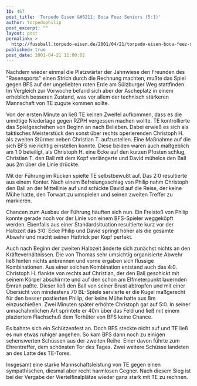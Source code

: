 ```yaml
---
ID: 457
post_title: 'Torpedo Eisen &#8211; Boca Feez Seniors (5:1)'
author: torpedophilip
post_excerpt: ""
layout: post
permalink: >
  http://fussball.torpedo-eisen.de/2001/04/21/torpedo-eisen-boca-feez-seniors-51/
published: true
post_date: 2001-04-21 11:00:02
---
```

Nachdem wieder einmal die Platzwärter der Jahnwiese den Freunden des "Rasensports" einen Strich durch die Rechnung machten, mußte das Spiel gegen BFS auf der ungeliebten roten Erde am Sülzburger Weg stattfinden. Im Vergleich zur Vorwoche befand sich aber der Ascheplatz in einem erheblich besseren Zustand, was vor allem der technisch stärkeren Mannschaft von TE zugute kommen sollte. 

Von der ersten Minute an ließ TE keinen Zweifel aufkommen, dass es die unnötige Niederlage gegen RZPH vergessen machen wollte. TE kontrollierte das Spielgeschehen von Beginn an nach Belieben. Dabei erwieß es sich als taktisches Meisterstück den sonst über rechts operierenden Christoph H. als zweiten Stürmer neben Christian T. aufzustellen. Eine Maßnahme auf die sich BFS nie richtig einstellen konnte. Diese beiden waren auch maßgeblich am 1:0 beteiligt, als Christoph H. eine Ecke auf den kurzen Pfosten schlug, Christian T. den Ball mit dem Kopf verlängerte und David mühelos den Ball aus 2m über die Linie drückte. 

Mit der Führung im Rücken spielte TE selbstbewußt auf. Das 2:0 resultierte aus einem Konter. Nach einem Befreiungsschlag von Philip nahm Christoph den Ball an der Mittellinie auf und schickte David auf die Reise, der keine Mühe hatte, den Torwart zu umspielen und seinen zweiten Treffer zu markieren. 

Chancen zum Ausbau der Führung häuften sich nun. Ein Freistoß von Philip konnte gerade noch vor der Linie von einem BFS-Spieler weggeköpft werden. Ebenfalls aus einer Standardsituation resultierte kurz vor der Halbzeit das 3:0: Ecke Philip und David springt höher als die gesamte Abwehr und macht seinen Hattrick per Kopf perfekt. 

Auch nach Beginn der zweiten Halbzeit änderte sich zunächst nichts an den Kräfteverhältnissen. Die von Thomas sehr umsichtig organisierte Abwehr ließ hinten nichts anbrennen und vorne ergaben sich flüssige Kombinationen. Aus einer solchen Kombination entstand auch das 4:0. Christoph H. flankte von rechts auf Christian, der den Ball geschickt mit seinem Körper abschirmte und auf den schon am Elfmeterpunkt lauernden Emrah paßte. Dieser ließ den Ball von seiner Brust abtropfen und mit einer Übersicht von mindestens 70 BL-Spiele servierte er die Kugel maßgerecht für den besser postierten Philip, der keine Mühe hatte aus 8m einzuschießen. Zwei Minuten später erhöhte Christoph gar auf 5:0. In seiner unnachahmlichen Art sprintete er 40m über das Feld und ließ mit einem plaziertem Flachschuß dem Torhüter von BFS keine Chance. 

Es bahnte sich ein Schützenfest an. Doch BFS steckte nicht auf und TE ließ es nun etwas ruhiger angehen. So kam BFS dann noch zu einigen sehenswerten Schüssen aus der zweiten Reihe. Einer davon führte zum Ehrentreffer, dem schönsten Tor des Tages. Zwei weitere Schüsse landeten an des Latte des TE-Tores. 

Insgesamt eine starke Mannschaftsleistung von TE gegen einen sympathischen, diesmal aber recht harmlosen Gegner. Nach diesem Sieg ist bei der Vergabe der Viertelfinalplätze wieder ganz stark mit TE zu rechnen.